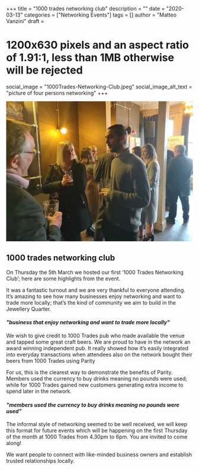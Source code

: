+++
title = "1000 trades networking club"
description = ""
date = "2020-03-13"
categories = ["Networking Events"]
tags = []
author = "Matteo Vanzini"
draft = 
# 1200x630 pixels and an aspect ratio of 1.91:1, less than 1MB otherwise will be rejected
social_image = "1000Trades-Networking-Club.jpeg"
social_image_alt_text = "picture of four persons networking"
+++

![Parity networking event](1000Trades-Networking-Club.jpeg)

## 1000 trades networking club 

On Thursday the 5th March we hosted our first ‘1000 Trades Networking Club’; here are some highlights from the event. 

It was a fantastic turnout and we are very thankful to everyone attending. It’s amazing to see how many businesses enjoy networking and want to trade more locally; that’s the kind of community we aim to build in the Jewellery Quarter.  

#### _"business that enjoy networking and want to trade more locally"_

We wish to give credit to 1000 Trades pub who made available the venue and tapped some great craft beers. We are proud to have in the network an award winning independent pub. It really showed how it’s easily integrated into everyday transactions when attendees also on the network bought their beers from 1000 Trades using Parity

For us, this is the clearest way to demonstrate the benefits of Parity. Members used the currency to buy drinks meaning no pounds were used; while for 1000 Trades gained new customers generating extra income to spend later in the network. 

#### _"members used the currency to buy drinks meaning no pounds were used"_

The informal style of networking seemed to be well received, we will keep this format for future events which will be happening on the first Thursday of the month at 1000 Trades from 4.30pm to 6pm. You are invited to come along! 

We want people to connect with like-minded business owners and establish trusted relationships locally.  
